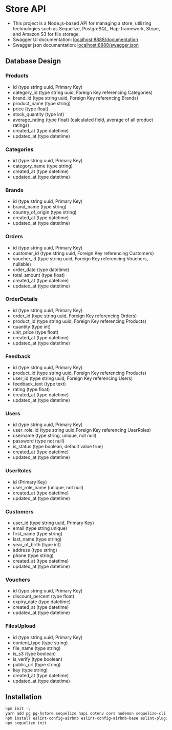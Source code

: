 # Store API

- This project is a Node.js-based API for managing a store, utilizing technologies such as Sequelize, PostgreSQL, Hapi framework, Stripe, and Amazon S3 for file storage.
- Swagger UI documentation: [localhost:8888/documentation]()
- Swagger json documentation: [localhost:8888/swagger.json]()

## Database Design

### Products

- id (type string uuid, Primary Key)
- category_id (type string uuid, Foreign Key referencing Categories)
- brand_id (type string uuid, Foreign Key referencing Brands)
- product_name (type string)
- price (type float)
- stock_quantity (type int)
- average_rating (type float) (calculated field, average of all product ratings)
- created_at (type datetime)
- updated_at (type datetime)

### Categories

- id (type string uuid, Primary Key)
- category_name (type string)
- created_at (type datetime)
- updated_at (type datetime)

### Brands

- id (type string uuid, Primary Key)
- brand_name (type string)
- country_of_origin (type string)
- created_at (type datetime)
- updated_at (type datetime)

### Orders

- id (type string uuid, Primary Key)
- customer_id (type string uuid, Foreign Key referencing Customers)
- voucher_id (type string uuid, Foreign Key referencing Vouchers, nullable)
- order_date (type datetime)
- total_amount (type float)
- created_at (type datetime)
- updated_at (type datetime)

### OrderDetails

- id (type string uuid, Primary Key)
- order_id (type string uuid, Foreign Key referencing Orders)
- product_id (type string uuid, Foreign Key referencing Products)
- quantity (type int)
- unit_price (type float)
- created_at (type datetime)
- updated_at (type datetime)

### Feedback

- id (type string uuid, Primary Key)
- product_id (type string uuid, Foreign Key referencing Products)
- user_id (type string uuid, Foreign Key referencing Users)
- feedback_text (type text)
- rating (type float)
- created_at (type datetime)
- updated_at (type datetime)

### Users

- id (type string uuid, Primary Key)
- user_role_id (type string uuid,Foreign Key referencing UserRoles)
- username (type string, unique, not null)
- password (type not null)
- is_status (type boolean, default value true)
- created_at (type datetime)
- updated_at (type datetime)

### UserRoles

- id (Primary Key)
- user_role_name (unique, not null)
- created_at (type datetime)
- updated_at (type datetime)

### Customers

- user_id (type string uuid, Primary Key)
- email (type string unique)
- first_name (type string)
- last_name (type string)
- year_of_birth (type int)
- address (type string)
- phone (type string)
- created_at (type datetime)
- updated_at (type datetime)

### Vouchers

- id (type string uuid, Primary Key)
- discount_percent (type float)
- expiry_date (type datetime)
- created_at (type datetime)
- updated_at (type datetime)

### FilesUpload

- id (type string uuid, Primary Key)
- content_type (type string)
- file_name (type string)
- is_s3 (type boolean)
- is_verify (type boolean)
- public_url (type string)
- key (type string)
- created_at (type datetime)
- updated_at (type datetime)

## Installation

```bash
npm init -y
yarn add pg pg-hstore sequelize hapi dotenv cors nodemon sequelize-cli inflection
npm install eslint-config-airbnb eslint-config-airbnb-base eslint-plugin-prettier prettier
npx sequelize init

